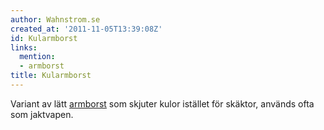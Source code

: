```yaml
---
author: Wahnstrom.se
created_at: '2011-11-05T13:39:08Z'
id: Kularmborst
links:
  mention:
  - armborst
title: Kularmborst
---
```


Variant av lätt [armborst] som skjuter kulor istället för skäktor, används ofta som jaktvapen.

  [armborst]: armborst